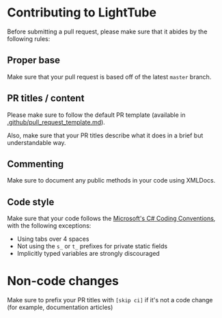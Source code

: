 # Contributing to LightTube

Before submitting a pull request, please make sure that it abides by the following rules:

## Proper base

Make sure that your pull request is based off of the latest `master` branch.

## PR titles / content

Please make sure to follow the default PR template (available in [.github/pull_request_template.md](https://github.com/kuylar/lighttube/blob/master/.github/pull_request_template.md)).

Also, make sure that your PR titles describe what it does in a brief but understandable way.

## Commenting

Make sure to document any public methods in your code using XMLDocs.

## Code style

Make sure that your code follows the [Microsoft's C# Coding Conventions](https://learn.microsoft.com/en-us/dotnet/csharp/fundamentals/coding-style/coding-conventions), with the following exceptions:

- Using tabs over 4 spaces
- Not using the `s_` or `t_` prefixes for private static fields
- Implicitly typed variables are strongly discouraged

# Non-code changes

Make sure to prefix your PR titles with `[skip ci]` if it's not a code change (for example, documentation articles)
